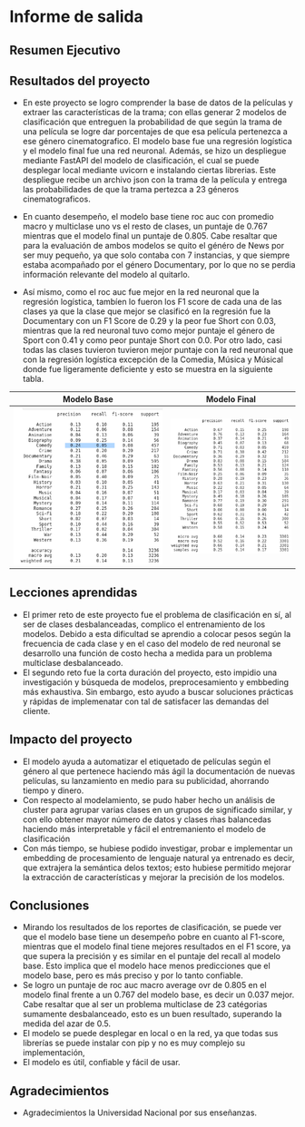  # Informe de salida

## Resumen Ejecutivo

## Resultados del proyecto

- En este proyecto se logro comprender la base de datos de la películas y extraer las características de la trama; con ellas generar 2 modelos de clasificación que entreguen la probabilidad de que según la trama de una película se logre dar porcentajes de que esa película pertenezca a ese género cinematografico. El modelo base fue una regresión logística y el modelo final fue una red neuronal. Además, se hizo un despliegue mediante FastAPI del modelo de clasificación, el cual se puede desplegar local mediante uvicorn e instalando ciertas librerias. Este despliegue recibe un archivo json con la trama de la película y entrega las probabilidades de que la trama pertezca a 23 géneros cinematograficos.
  
- En cuanto desempeño, el modelo base tiene roc auc con promedio macro  y multiclase uno vs el resto de clases, un puntaje de 0.767 mientras que el modelo final un puntaje de 0.805. Cabe resaltar que para la evaluación de ambos modelos se quito el généro de News por ser muy pequeño, ya que solo contaba con 7 instancias, y que siempre estaba acompañado por  el género Documentary, por lo que no se perdia información relevante del modelo al quitarlo.
  
- Así mismo, como el roc auc fue mejor en la red neuronal que la regresión logística, tambíen lo fueron los F1 score de cada una de las clases ya que la clase que mejor se clasificó en la regresión fue la Documentary con un F1 Score de 0.29 y la peor fue Short con 0.03, mientras que la red neuronal tuvo como mejor puntaje el género de Sport con 0.41 y como peor puntaje Short con 0.0. Por otro lado, casi todas las clases tuvieron tuvieron mejor puntaje con la red neuronal que con la regresión logística excepción de la Comedia, Música y Músical donde fue ligeramente deficiente y esto se muestra en la siguiente tabla.



| Modelo Base   | Modelo Final  |
| -------- | ------------- |
| ![base_class_report](images/base_class_report.png)  | ![main_class_report](images/main_class_report.png) | 


  

## Lecciones aprendidas

- El primer reto de este proyecto fue el problema de clasificación en sí, al ser de clases desbalanceadas, complico el entrenamiento de los modelos. Debido a esta dificultad se aprendio a colocar pesos según la frecuencia de cada clase y en el caso del modelo de red neuronal se desarrollo una función de costo hecha a medida para un problema multiclase desbalanceado.
- El segundo reto fue la corta duración del proyecto, esto impidio una investigación y búsqueda de modelos, preprocesamiento y embbeding más exhaustiva. Sin embargo, esto ayudo a buscar soluciones prácticas y rápidas de implemenatar con tal de satisfacer las demandas del cliente.



## Impacto del proyecto

- El modelo ayuda a automatizar el etiquetado de películas según el género al que pertenece haciendo más ágil la documentación de nuevas películas, su lanzamiento en medio para su publicidad, ahorrando tiempo y dinero.
- Con respecto al modelamiento, se pudo haber hecho un análisis de cluster para agrupar varias clases en un grupos de significado similar, y con ello obtener mayor número de datos y clases ḿas balancedas haciendo más interpretable y fácil el entremaniento el modelo de clasificación
- Con más tiempo, se hubiese podido investigar, probar e implementar un embedding de procesamiento de lenguaje natural ya entrenado es decir, que extrajera la semántica delos textos; esto hubiese permitido  mejorar la extracción de características y mejorar la precisión de los modelos.


## Conclusiones

- Mirando los resultados de los reportes de clasificación, se puede ver que el modelo base tiene un desempeño pobre en cuanto al F1-score, mientras que el modelo final tiene mejores resultados en el F1 score, ya que supera la precisión  y es similar en el puntaje del recall al modelo base. Esto implica que el modelo hace menos predicciones que el modelo base, pero es más preciso y por lo tanto confiable.
- Se logro un puntaje de roc auc macro average ovr de 0.805 en el modelo final frente a un 0.767 del modelo base, es decir un 0.037 mejor. Cabe resaltar que al ser un problema multiclase de 23 catégorias sumamente desbalanceado, esto es un buen resultado, superando la medida del azar de 0.5.
- El modelo se puede desplegar en local o en la red, ya que todas sus librerías se puede instalar con pip y no es muy complejo su implementación,
- El modelo es útil, confiable y fácil de usar.
  

## Agradecimientos

- Agradecimientos la Universidad Nacional por sus enseñanzas.

